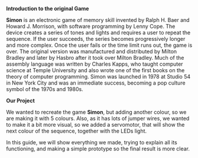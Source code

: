 **Introduction to the original Game**

**Simon** is an electronic game of memory skill invented by Ralph H. Baer and Howard J. Morrison, with software programming by Lenny Cope. The device creates a series of tones and lights and requires a user to repeat the sequence. If the user succeeds, the series becomes progressively longer and more complex. Once the user fails or the time limit runs out, the game is over. The original version was manufactured and distributed by Milton Bradley and later by Hasbro after it took over Milton Bradley. Much of the assembly language was written by Charles Kapps, who taught computer science at Temple University and also wrote one of the first books on the theory of computer programming. Simon was launched in 1978 at Studio 54 in New York City and was an immediate success, becoming a pop culture symbol of the 1970s and 1980s.


**Our Project**

We wanted to recreate the game **Simon**, but adding another colour, so we are making it with 5 colours. Also, as it has lots of jumper wires, we wanted to make it a bit more visual, so we added a servomotor, that will show the next colour of the sequence, together with the LEDs light.

In this guide, we will show everything we made, trying to explain all its functioning, and making a simple prototype so the final result is more clear.
